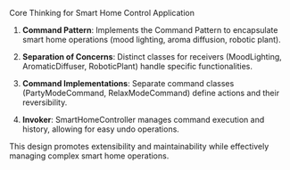 Core Thinking for Smart Home Control Application

1. **Command Pattern**: Implements the Command Pattern to encapsulate smart home operations (mood lighting, aroma diffusion, robotic plant).

2. **Separation of Concerns**: Distinct classes for receivers (MoodLighting, AromaticDiffuser, RoboticPlant) handle specific functionalities.

3. **Command Implementations**: Separate command classes (PartyModeCommand, RelaxModeCommand) define actions and their reversibility.

4. **Invoker**: SmartHomeController manages command execution and history, allowing for easy undo operations.

This design promotes extensibility and maintainability while effectively managing complex smart home operations.
